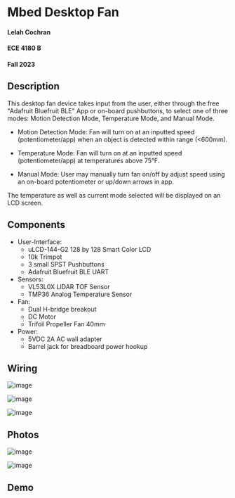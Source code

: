 # Mbed Desktop Fan
#### Lelah Cochran
#### ECE 4180 B
#### Fall 2023

## Description
This desktop fan device takes input from the user, either through the free "Adafruit Bluefruit BLE" App or on-board pushbuttons, to select one of three modes: Motion Detection Mode, Temperature Mode, and Manual Mode.

- Motion Detection Mode: Fan will turn on at an inputted speed (potentiometer/app) when an object is detected 
  within range (<600mm).

- Temperature Mode: Fan will turn on at an inputted speed (potentiometer/app) at temperatures above 75°F.

- Manual Mode: User may manually turn fan on/off by adjust speed using an on-board potentiometer or up/down arrows in app.

The temperature as well as current mode selected will be displayed on an LCD screen.

## Components
- User-Interface:
  -  uLCD-144-G2 128 by 128 Smart Color LCD
  -  10k Trimpot
  -  3 small SPST Pushbuttons
  -  Adafruit Bluefruit BLE UART 
- Sensors:
  -  VL53L0X LIDAR TOF Sensor
  -  TMP36 Analog Temperature Sensor
- Fan:
  -  Dual H-bridge breakout
  -  DC Motor
  -  Trifoil Propeller Fan 40mm
- Power:
  -  5VDC 2A AC wall adapter
  -  Barrel jack for breadboard power hookup

## Wiring

![image](https://github.com/lelahc/MbedDesktopFan/assets/153053788/9ac31ef4-c87d-4835-98ee-904a866f41d6)

![image](https://github.com/lelahc/MbedDesktopFan/assets/153053788/f3bb1ee4-7b3e-455b-a7f9-ef7131af3086)

![image](https://github.com/lelahc/MbedDesktopFan/assets/153053788/195ab374-be9a-4c20-bc0d-e745b55195eb)

## Photos

![image](https://github.com/lelahc/MbedDesktopFan/assets/153053788/f3a14c8f-1063-41bf-9788-b02f05db6107)

![image](https://github.com/lelahc/MbedDesktopFan/assets/153053788/59198e8a-fb5a-4494-a421-6ff5e012ea19)

## Demo

